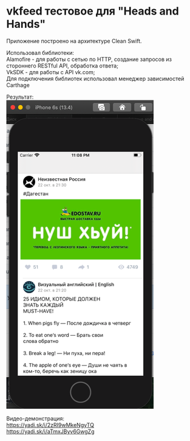 # vkfeed тестовое для "Heads and Hands"

Приложение построено на архитектуре Clean Swift.     

Использовал библиотеки:    
Alamofire - для работы с сетью по HTTP, создание запросов из стороннего RESTful API, обработка ответа;     
VkSDK - для работы с API vk.com;    
Для подключения библиотек использовал менеджер зависимостей Carthage

Результат:    
![alt text](https://github.com/bazeeff/vkfeed/blob/master/screenshot.png)

Видео-демонстрация:    
https://yadi.sk/i/2zRI9wMkeNgyTQ    
https://yadi.sk/i/aTmxJByv6GwgZg    
